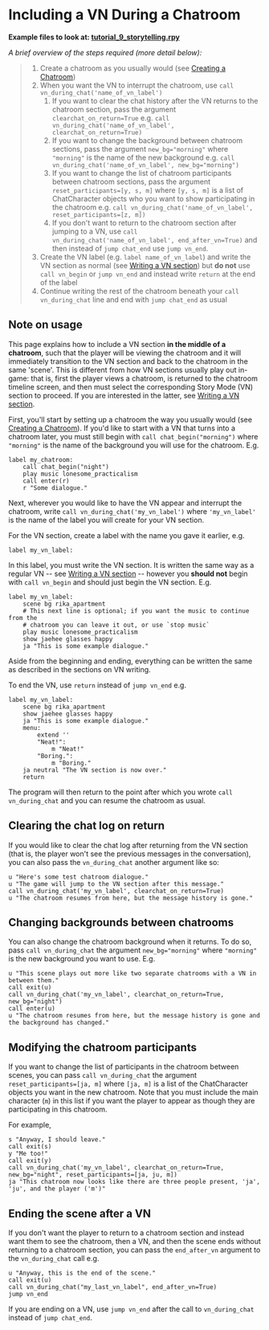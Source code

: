 # Including a VN During a Chatroom

**Example files to look at: [tutorial_9_storytelling.rpy](https://github.com/shawna-p/mysterious-messenger/blob/v2.2.1-docs/game/tutorial_day_scripts/tutorial_9_storytelling.rpy "tutorial_9_storytelling")**

_A brief overview of the steps required (more detail below):_

> 1. Create a chatroom as you usually would (see [Creating a Chatroom](Creating-a-Chatroom.md))
> 2. When you want the VN to interrupt the chatroom, use `call vn_during_chat('name_of_vn_label')`
>     1. If you want to clear the chat history after the VN returns to the chatroom section, pass the argument `clearchat_on_return=True` e.g. `call vn_during_chat('name_of_vn_label', clearchat_on_return=True)`
>     2. If you want to change the background between chatroom sections, pass the argument `new_bg="morning"` where `"morning"` is the name of the new background e.g. `call vn_during_chat('name_of_vn_label', new_bg="morning")`
>     3. If you want to change the list of chatroom participants between chatroom sections, pass the argument `reset_participants=[y, s, m]` where `[y, s, m]` is a list of ChatCharacter objects who you want to show participating in the chatroom e.g. `call vn_during_chat('name_of_vn_label', reset_participants=[z, m])`
>     4. If you don't want to return to the chatroom section after jumping to a VN, use `call vn_during_chat('name_of_vn_label', end_after_vn=True)` and then instead of `jump chat_end` use `jump vn_end`.
> 3. Create the VN label (e.g. `label name_of_vn_label`) and write the VN section as normal (see [Writing a VN section](Writing-a-VN-Section.md)) but __do not__ use `call vn_begin` or `jump vn_end` and instead write `return` at the end of the label
> 4. Continue writing the rest of the chatroom beneath your `call vn_during_chat` line and end with `jump chat_end` as usual

## Note on usage

This page explains how to include a VN section __in the middle of a chatroom__, such that the player will be viewing the chatroom and it will immediately transition to the VN section and back to the chatroom in the same 'scene'. This is different from how VN sections usually play out in-game: that is, first the player views a chatroom, is returned to the chatroom timeline screen, and then must select the corresponding Story Mode (VN) section to proceed. If you are interested in the latter, see [Writing a VN section](Writing-a-VN-Section.md).

First, you'll start by setting up a chatroom the way you usually would (see [Creating a Chatroom](Creating-a-Chatroom.md)). If you'd like to start with a VN that turns into a chatroom later, you must still begin with `call chat_begin("morning")` where `"morning"` is the name of the background you will use for the chatroom. E.g.

```renpy
label my_chatroom:
    call chat_begin("night")
    play music lonesome_practicalism
    call enter(r)
    r "Some dialogue."
```

Next, wherever you would like to have the VN appear and interrupt the chatroom, write `call vn_during_chat('my_vn_label')` where `'my_vn_label'` is the name of the label you will create for your VN section.

For the VN section, create a label with the name you gave it earlier, e.g.

```renpy
label my_vn_label:
```

In this label, you must write the VN section. It is written the same way as a regular VN -- see [Writing a VN section](Writing-a-VN-Section.md) -- however you __should not__ begin with `call vn_begin` and should just begin the VN section. E.g.

```renpy
label my_vn_label:
    scene bg rika_apartment
    # This next line is optional; if you want the music to continue from the
    # chatroom you can leave it out, or use `stop music`
    play music lonesome_practicalism
    show jaehee glasses happy
    ja "This is some example dialogue."
```

Aside from the beginning and ending, everything can be written the same as described in the sections on VN writing.

To end the VN, use `return` instead of `jump vn_end` e.g.

```renpy
label my_vn_label:
    scene bg rika_apartment
    show jaehee glasses happy
    ja "This is some example dialogue."
    menu:
        extend ''
        "Neat!":
            m "Neat!"
        "Boring.":
            m "Boring."
    ja neutral "The VN section is now over."
    return
```

The program will then return to the point after which you wrote `call vn_during_chat` and you can resume the chatroom as usual.

## Clearing the chat log on return

If you would like to clear the chat log after returning from the VN section (that is, the player won't see the previous messages in the conversation), you can also pass the `vn_during_chat` another argument like so:

```renpy
u "Here's some test chatroom dialogue."
u "The game will jump to the VN section after this message."
call vn_during_chat('my_vn_label', clearchat_on_return=True)
u "The chatroom resumes from here, but the message history is gone."
```

## Changing backgrounds between chatrooms

You can also change the chatroom background when it returns. To do so, pass `call vn_during_chat` the argument `new_bg="morning"` where `"morning"` is the new background you want to use. E.g.

```renpy
u "This scene plays out more like two separate chatrooms with a VN in between them."
call exit(u)
call vn_during_chat('my_vn_label', clearchat_on_return=True, new_bg="night")
call enter(u)
u "The chatroom resumes from here, but the message history is gone and the background has changed."
```

## Modifying the chatroom participants

If you want to change the list of participants in the chatroom between scenes, you can pass `call vn_during_chat` the argument `reset_participants=[ja, m]` where `[ja, m]` is a list of the ChatCharacter objects you want in the new chatroom. Note that you must include the main character (`m`) in this list if you want the player to appear as though they are participating in this chatroom.

For example,

```renpy
s "Anyway, I should leave."
call exit(s)
y "Me too!"
call exit(y)
call vn_during_chat('my_vn_label', clearchat_on_return=True, new_bg="night", reset_participants=[ja, ju, m])
ja "This chatroom now looks like there are three people present, 'ja', 'ju', and the player ('m')"
```

## Ending the scene after a VN

If you don't want the player to return to a chatroom section and instead want them to see the chatroom, then a VN, and then the scene ends without returning to a chatroom section, you can pass the `end_after_vn` argument to the `vn_during_chat` call e.g.

```renpy
u "Anyway, this is the end of the scene."
call exit(u)
call vn_during_chat("my_last_vn_label", end_after_vn=True)
jump vn_end
```

If you are ending on a VN, use `jump vn_end` after the call to `vn_during_chat` instead of `jump chat_end`.
